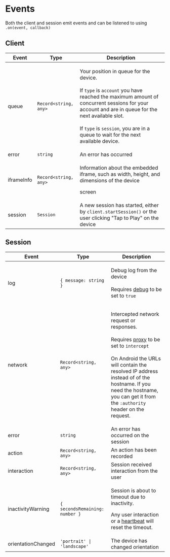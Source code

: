 # Events

Both the client and session emit events and can be listened to using `.on(event, callback)`

## Client

| Event      | Type                  | Description                                                                                                                                                                                                                                                                                                                                |
| ---------- | --------------------- | ------------------------------------------------------------------------------------------------------------------------------------------------------------------------------------------------------------------------------------------------------------------------------------------------------------------------------------------ |
| queue      | `Record<string, any>` | <p>Your position in queue for the device.<br><br>If <code>type</code> is <code>account</code> you have reached the maximum amount of concurrent sessions for your account and are in queue for the next available slot.<br><br>If <code>type</code> is <code>session</code>, you are in a queue to wait for the next available device.</p> |
| error      | `string`              | An error has occurred                                                                                                                                                                                                                                                                                                                      |
| iframeInfo | `Record<string, any>` | <p>Information about the embedded iframe, such as width, height, and dimensions of the device </p><p>screen</p>                                                                                                                                                                                                                            |
| session    | `Session`             | A new session has started, either by `client.startSession()` or the user clicking "Tap to Play" on the device                                                                                                                                                                                                                              |

## Session

| Event              | Type                           | Description                                                                                                                                                                                                                                                                                                                                                                |
| ------------------ | ------------------------------ | -------------------------------------------------------------------------------------------------------------------------------------------------------------------------------------------------------------------------------------------------------------------------------------------------------------------------------------------------------------------------- |
| log                | `{ message: string }`          | <p>Debug log from the device<br><br>Requires <a href="../configuration.md#debug">debug</a> to be set to <code>true</code> </p>                                                                                                                                                                                                                                             |
| network            | `Record<string, any>`          | <p>Intercepted network request or responses. <br><br>Requires <a href="../configuration.md#proxy">proxy</a> to be set to <code>intercept</code><br><code></code><br><code></code>On Android the URLs will contain the resolved IP address instead of of the hostname. If you need the hostname, you can get it from the <code>:authority</code> header on the request.</p> |
| error              | `string`                       | An error has occurred on the session                                                                                                                                                                                                                                                                                                                                       |
| action             | `Record<string, any>`          | An action has been recorded                                                                                                                                                                                                                                                                                                                                                |
| interaction        | `Record<string, any>`          | Session received interaction from the user                                                                                                                                                                                                                                                                                                                                 |
| inactivityWarning  | `{ secondsRemaining: number }` | <p>Session is about to timeout due to inactivity. </p><p></p><p>Any user interaction or a <a href="events.md#heartbeat">heartbeat</a> will reset the timeout.</p>                                                                                                                                                                                                          |
| orientationChanged | `'portrait' \| 'landscape'`    | The device has changed orientation                                                                                                                                                                                                                                                                                                                                         |



